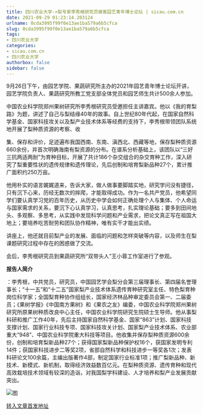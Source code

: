 ```yaml
---
title: 四川农业大学->梨专家李秀根研究员做客园艺青年博士论坛 | sicau.com.cn
date: 2021-09-29 01:23:14.203124
urlname: 0cda3995f99f0e13ae1ba579a6b5cfca
slug: 0cda3995f99f0e13ae1ba579a6b5cfca
tags: 
- 四川农业大学
categories:
- sicau.com.cn
- 四川农业大学
authorbox: false
sidebar: false
---
```

9月26日下午，由园艺学院、果蔬研究所主办的2021年园艺青年博士论坛开讲，园艺学院负责人、果蔬研究所教工党支部全体党员和园艺师生共计500余人参加。

中国农业科学院郑州果树研究所李秀根研究员受邀担任主讲嘉宾。他以《我的育梨路》为题，讲述了自己与梨结缘40年的故事。自上世纪80年代起，在国家自然科学基金、国家科技攻关以及梨产业技术体系等经费的支持下，李秀根带领团队系统地开展了梨种质资源的考察、收
<!--more-->
集、保存和评价，足迹遍布我国西南、东南、滇西北、西藏等地，保存梨种质资源660余份，并首次明确海南有梨资源的分布。在谱系分析基础上，该团队以“三好三抗两适两耐”为育种目标，开展了共计186个杂交组合的杂交育种工作，深入研究了梨重要性状的遗传规律和遗传理论，先后创制和培育梨新品种27个，累计推广面积约250万亩。

他用朴实的语言娓娓道来，告诉大家，做人做事要脚踏实地，研究学问没有捷径，只有沉下心来，历经无数次的摔爬，才能取得成功。作为一名共产党员，他希望同学们要认真学习党的百年历史，从历史中学会如何正确处理个人与集体、个人命运与国家需求的关系，要沉下心认真学习，认真思考，扎实理论基础；要多到田间地头、多观察、多思考，从实践中发现科学问题和产业需求，把论文真正写在祖国大地上；要培养吃苦耐劳和团队协作精神，唯有实干才能出实绩。

讲座上，他还就目前梨产业的发展、面临的问题和怎样突破等内容，以及师生在梨课题研究过程中存在的困惑做了交流。

会后，李秀根研究员到果蔬研究所“双带头人”王小蓉工作室进行了参观。

**报告人简介**

：李秀根，中共党员，研究员，中国园艺学会梨分会第三届理事长、第四届名誉理事长；“十一五”和“十二五”国家梨产业技术体系遗传育种研究室主任、特色梨育种岗位科学家；全国梨育种协作组组长，国家经济林品种审定委员会第一、二届委员；《果树学报》《中国南方果树》和《果农之友》编委，中国农业科学院郑州果树研究所原果树种质改良中心主任，中国农业科学院研究生院硕士生导师。他从事梨科研和推广工作40年，先后主持国家自然科学基金、国家“863”计划、国家科技支撑计划、国家行业科技专项、国家科技攻关计划、国家梨产业技术体系、农业部重大“948”、中国农业科学院重大科技等项目。他收集并保存梨种质资源600余份，创制和培育梨新品种27个；获得国家梨新品种保护权16个，获国家发明专利14件；获国家科技进步二等奖2项，省部自然科学和科技进步一等奖各1次；发表科研论文100余篇，主编出版著作4部，制定国家行业标准1项；推广梨新品种、新技术、新模式、新机制，取得经济效益数百亿元。在梨种质资源、遗传育种和现代高效栽培技术领域有较深的造诣，对我国梨学科建设、人才培养和梨产业发展贡献突出。

![图](https://news.sicau.edu.cn/__local/A/00/B3/9D1F4A025A25A300B77C6D3B7A9_EE6D869A_1CB28.jpg)

[转入文章首发地址](https://news.sicau.edu.cn/info/1078/64765.htm)